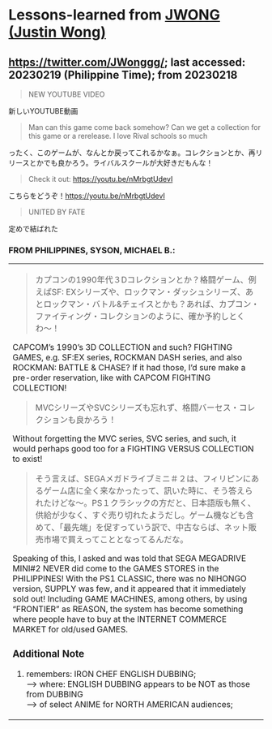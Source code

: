 # Lessons-learned from [JWONG (Justin Wong)](https://twitter.com/JWonggg?ref_src=twsrc%5Egoogle%7Ctwcamp%5Eserp%7Ctwgr%5Eauthor)

## https://twitter.com/JWonggg/; last accessed: 20230219 (Philippine Time); from 20230218

> NEW YOUTUBE VIDEO 

新しいYOUTUBE動画

> Man can this game come back somehow? Can we get a collection for this game or a rerelease. I love Rival schools so much 

ったく、このゲームが、なんとか戻ってこれるかなぁ。コレクションとか、再リリースとかでも良かろう。ライバルスクールが大好きだもんな！

> Check it out: https://youtu.be/nMrbgtUdevI 

こちらをどうぞ！https://youtu.be/nMrbgtUdevI 

> UNITED BY FATE

定めで結ばれた


### FROM PHILIPPINES, SYSON, MICHAEL B.:

   <table>
 <tr><td>
   

> カプコンの1990年代３Dコレクションとか？格闘ゲーム、例えばSF: EXシリーズや、ロックマン・ダッシュシリーズ、あとロックマン・バトル&チェイスとかも？あれば、カプコン・ファイティング・コレクションのように、確か予約しとくわ〜！

CAPCOM’s 1990’s 3D COLLECTION and such? FIGHTING GAMES, e.g. SF:EX series, ROCKMAN DASH series, and also ROCKMAN: BATTLE & CHASE? If it had those, I’d sure make a pre-order reservation, like with CAPCOM FIGHTING COLLECTION!

> MVCシリーズやSVCシリーズも忘れず、格闘バーセス・コレクションも良かろう！

Without forgetting the MVC series, SVC series, and such, it would perhaps good too for a FIGHTING VERSUS COLLECTION to exist!

> そう言えば、SEGAメガドライブミニ＃２は、フィリピンにあるゲーム店に全く来なかったって、訊いた時に、そう答えられたけどな〜。PS１クラシックの方だと、日本語版も無く、供給が少なく、すぐ売り切れたようだし。ゲーム機なども含めて、「最先端」を促すっていう訳で、中古ならば、ネット販売市場で買えってこととなってるんだな。

Speaking of this, I asked and was told that SEGA MEGADRIVE MINI#2 NEVER did come to the GAMES STORES in the PHILIPPINES! With the PS1 CLASSIC, there was no NIHONGO version, SUPPLY was few, and it appeared that it immediately sold out! Including GAME MACHINES, among others, by using “FRONTIER” as REASON, the system has become something where people have to buy at the INTERNET COMMERCE MARKET for old/used GAMES.

### Additional Note
	 
1) remembers: IRON CHEF ENGLISH DUBBING;<br/>
  --> where: ENGLISH DUBBING appears to be NOT as those from DUBBING<br/> 
  --> of select ANIME for NORTH AMERICAN audiences;
	 
  </td></tr>
</table>

